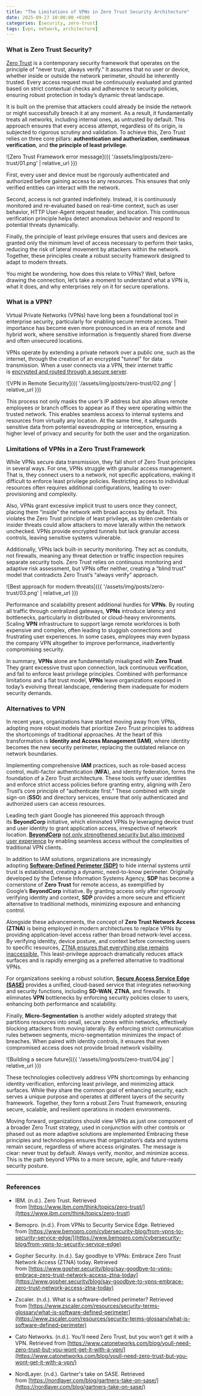 ```yaml
---
title: "The Limitations of VPNs in Zero Trust Security Architecture"
date: 2025-09-27 10:00:00 +0100
categories: [security, zero-trust]
tags: [vpn, network, architecture]
---
```


### What is Zero Trust Security?

[Zero Trust](https://www.ibm.com/think/topics/zero-trust) is a contemporary security framework that operates on the principle of "never trust, always verify." It assumes that no user or device, whether inside or outside the network perimeter, should be inherently trusted. Every access request must be continuously evaluated and granted based on strict contextual checks and adherence to security policies, ensuring robust protection in today’s dynamic threat landscape.

It is built on the premise that attackers could already be inside the network or might successfully breach it at any moment. As a result, it fundamentally treats all networks, including internal ones, as untrusted by default. This approach ensures that every access attempt, regardless of its origin, is subjected to rigorous scrutiny and validation. To achieve this, Zero Trust relies on three core pillars: **authentication and authorization**, **continuous verification**, and **the principle of least privilege**.

![Zero Trust Framework error message]({{ '/assets/img/posts/zero-trust/01.png' | relative_url }})

First, every user and device must be rigorously authenticated and authorized before gaining access to any resources. This ensures that only verified entities can interact with the network.

Second, access is not granted indefinitely. Instead, it is continuously monitored and re-evaluated based on real-time context, such as user behavior, HTTP User-Agent request header, and location. This continuous verification principle helps detect anomalous behavior and respond to potential threats dynamically.

Finally, the principle of least privilege ensures that users and devices are granted only the minimum level of access necessary to perform their tasks, reducing the risk of lateral movement by attackers within the network. Together, these principles create a robust security framework designed to adapt to modern threats.

You might be wondering, how does this relate to VPNs? Well, before drawing the connection, let’s take a moment to understand what a VPN is, what it does, and why enterprises rely on it for secure operations.

### **What is a VPN?**

Virtual Private Networks (VPNs) have long been a foundational tool in enterprise security, particularly for enabling secure remote access. Their importance has become even more pronounced in an era of remote and hybrid work, where sensitive information is frequently shared from diverse and often unsecured locations.

VPNs operate by extending a private network over a public one, such as the internet, through the creation of an encrypted "tunnel" for data transmission. When a user connects via a VPN, their internet traffic is [encrypted and routed through a secure server](https://www.bemopro.com/cybersecurity-blog/from-vpns-to-security-service-edge).

![VPN in Remote Security]({{ '/assets/img/posts/zero-trust/02.png' | relative_url }})


This process not only masks the user’s IP address but also allows remote employees or branch offices to appear as if they were operating within the trusted network. This enables seamless access to internal systems and resources from virtually any location. At the same time, it safeguards sensitive data from potential eavesdropping or interception, ensuring a higher level of privacy and security for both the user and the organization.

### Limitations of VPNs in a Zero Trust Framework

While VPNs secure data transmission, they fall short of Zero Trust principles in several ways. For one, VPNs struggle with granular access management. That is, they connect users to a network, not specific applications, making it difficult to enforce least privilege policies. Restricting access to individual resources often requires additional configurations, leading to over-provisioning and complexity.

Also, VPNs grant excessive implicit trust to users once they connect, placing them “inside” the network with broad access by default. This violates the Zero Trust principle of least privilege, as stolen credentials or insider threats could allow attackers to move laterally within the network unchecked. VPNs provide encrypted tunnels but lack granular access controls, leaving sensitive systems vulnerable.

Additionally, VPNs lack built-in security monitoring. They act as conduits, not firewalls, meaning any threat detection or traffic inspection requires separate security tools. Zero Trust relies on continuous monitoring and adaptive risk assessment, but VPNs offer neither, creating a “blind trust” model that contradicts Zero Trust’s “always verify” approach.

![Best approach for modern threats]({{ '/assets/img/posts/zero-trust/03.png' | relative_url }})

Performance and scalability present additional hurdles for **VPNs**. By routing all traffic through centralized gateways, **VPNs** introduce latency and bottlenecks, particularly in distributed or cloud-heavy environments. Scaling **VPN** infrastructure to support large remote workforces is both expensive and complex, often leading to sluggish connections and frustrating user experiences. In some cases, employees may even bypass the company VPN altogether to improve performance, inadvertently compromising security.

In summary, **VPNs** alone are fundamentally misaligned with **Zero Trust**. They grant excessive trust upon connection, lack continuous verification, and fail to enforce least privilege principles. Combined with performance limitations and a flat trust model, **VPNs** leave organizations exposed in today’s evolving threat landscape, rendering them inadequate for modern security demands.

### Alternatives to VPN

In recent years, organizations have started moving away from VPNs, adopting more robust models that prioritize Zero Trust principles to address the shortcomings of traditional approaches. At the heart of this transformation is **Identity and Access Management (IAM)**, where identity becomes the new security perimeter, replacing the outdated reliance on network boundaries.

Implementing comprehensive **IAM** practices, such as role-based access control, multi-factor authentication (**MFA**), and identity federation, forms the foundation of a Zero Trust architecture. These tools verify user identities and enforce strict access policies before granting entry, aligning with Zero Trust’s core principle of “authenticate first.” These combined with single sign-on (**SSO**) and directory services, ensure that only authenticated and authorized users can access resources.

Leading tech giant Google has pioneered this approach through its **BeyondCorp** initiative, which eliminated VPNs by leveraging device trust and user identity to grant application access, irrespective of network location. **[BeyondCorp](https://www.gopher.security/blog/say-goodbye-to-vpns-embrace-zero-trust-network-access-ztna-today#:~:text=Impact%20Stats%3A)** [not only strengthened security but also improved user experience](https://www.gopher.security/blog/say-goodbye-to-vpns-embrace-zero-trust-network-access-ztna-today#:~:text=Impact%20Stats%3A) by enabling seamless access without the complexities of traditional VPN clients.

In addition to IAM solutions, organizations are increasingly adopting **[Software-Defined Perimeter (SDP)](https://www.zscaler.com/resources/security-terms-glossary/what-is-software-defined-perimeter)** to hide internal systems until trust is established, creating a dynamic, need-to-know perimeter. Originally developed by the Defense Information Systems Agency, **SDP** has become a cornerstone of **Zero Trust** for remote access, as exemplified by Google’s **BeyondCorp** initiative. By granting access only after rigorously verifying identity and context, **SDP** provides a more secure and efficient alternative to traditional methods, minimizing exposure and enhancing control.

Alongside these advancements, the concept of **Zero Trust Network Access (ZTNA)** is being employed in modern architectures to replace VPNs by providing application-level access rather than broad network-level access. By verifying identity, device posture, and context before connecting users to specific resources, [ZTNA ensures that everything else remains inaccessible.](https://www.catonetworks.com/blog/youll-need-zero-trust-but-you-wont-get-it-with-a-vpn/#:~:text=%2A%20Insider%20Threats%3A%20A%20perimeter,of%20insecure%20and%20unscalable%20VPNs) This least-privilege approach dramatically reduces attack surfaces and is rapidly emerging as a preferred alternative to traditional VPNs.

For organizations seeking a robust solution, **[Secure Access Service Edge (SASE)](https://nordlayer.com/blog/gartners-take-on-sase/)** [](https://nordlayer.com/blog/gartners-take-on-sase/)provides a unified, cloud-based service that integrates networking and security functions, including **SD-WAN**, **ZTNA**, and firewalls. It eliminates **VPN** bottlenecks by enforcing security policies closer to users, enhancing both performance and scalability.

Finally, **Micro-Segmentation** is another widely adopted strategy that partitions resources into small, secure zones within networks, effectively blocking attackers from moving laterally. By enforcing strict communication rules between segments, micro-segmentation minimizes the impact of breaches. When paired with identity controls, it ensures that even compromised access does not provide broad network visibility.

![Building a secure future]({{ '/assets/img/posts/zero-trust/04.jpg' | relative_url }})

These technologies collectively address VPN shortcomings by enhancing identity verification, enforcing least privilege, and minimizing attack surfaces. While they share the common goal of enhancing security, each serves a unique purpose and operates at different layers of the security framework. Together, they form a robust Zero Trust framework, ensuring secure, scalable, and resilient operations in modern environments.

Moving forward, organizations should view VPNs as just one component of a broader Zero Trust strategy, used in conjunction with other controls or phased out as more adaptive solutions are implemented Embracing these principles and technologies ensures that organization’s data and systems remain secure, regardless of where access originates. The message is clear: never trust by default. Always verify, monitor, and minimize access. This is the path beyond VPNs to a more secure, agile, and future-ready security posture.

---

### References

- IBM. (n.d.). Zero Trust. Retrieved from [https://www.ibm.com/think/topics/zero-trust/](https://www.ibm.com/think/topics/zero-trust)
    
- Bemopro. (n.d.). From VPNs to Security Service Edge. Retrieved from [https://www.bemopro.com/cybersecurity-blog/from-vpns-to-security-service-edge/](https://www.bemopro.com/cybersecurity-blog/from-vpns-to-security-service-edge)
    
- Gopher Security. (n.d.). Say goodbye to VPNs: Embrace Zero Trust Network Access (ZTNA) today. Retrieved from [https://www.gopher.security/blog/say-goodbye-to-vpns-embrace-zero-trust-network-access-ztna-today](https://www.gopher.security/blog/say-goodbye-to-vpns-embrace-zero-trust-network-access-ztna-today)
    
- Zscaler. (n.d.). What is a software-defined perimeter? Retrieved from [https://www.zscaler.com/resources/security-terms-glossary/what-is-software-defined-perimeter](https://www.zscaler.com/resources/security-terms-glossary/what-is-software-defined-perimeter)
    
- Cato Networks. (n.d.). You’ll need Zero Trust, but you won’t get it with a VPN. Retrieved from [https://www.catonetworks.com/blog/youll-need-zero-trust-but-you-wont-get-it-with-a-vpn/](https://www.catonetworks.com/blog/youll-need-zero-trust-but-you-wont-get-it-with-a-vpn/)
    
- NordLayer. (n.d.). Gartner's take on SASE. Retrieved from [https://nordlayer.com/blog/gartners-take-on-sase/](https://nordlayer.com/blog/gartners-take-on-sase/)
